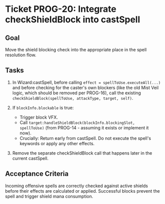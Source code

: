 # Ticket PROG-20: Integrate checkShieldBlock into castSpell

## Goal
Move the shield blocking check into the appropriate place in the spell resolution flow.

## Tasks

1. In Wizard:castSpell, before calling `effect = spellToUse.executeAll(...)` and before checking for the caster's own blockers (like the old Mist Veil logic, which should be removed per PROG-16), call the existing `checkShieldBlock(spellToUse, attackType, target, self)`.

2. If `blockInfo.blockable` is true:
   - Trigger block VFX.
   - Call `target:handleShieldBlock(blockInfo.blockingSlot, spellToUse)` (from PROG-14 - assuming it exists or implement it now).
   - Crucially: Return early from castSpell. Do not execute the spell's keywords or apply any other effects.

3. Remove the separate checkShieldBlock call that happens later in the current castSpell.

## Acceptance Criteria
Incoming offensive spells are correctly checked against active shields before their effects are calculated or applied. Successful blocks prevent the spell and trigger shield mana consumption.
